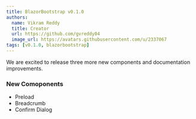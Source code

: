 ```yaml
---
title: BlazorBootstrap v0.1.0
authors:
  name: Vikram Reddy
  title: Creator
  url: https://github.com/gvreddy04
  image_url: https://avatars.githubusercontent.com/u/2337067
tags: [v0.1.0, blazorbootstrap]
---
```


We are excited to release three more new components and documentation improvements.

<!--truncate-->

### New Comoponents

- Preload
- Breadcrumb
- Confirm Dialog